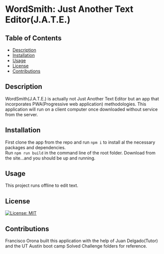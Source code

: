 # WordSmith: Just Another Text Editor(J.A.T.E.)

## Table of Contents
- [Description](#Description)
- [Installation](#Installation)
- [Usage](#Usage)
- [License](#License)
- [Contributions](#Contributions)


## Description

WordSmith(J.A.T.E.) is actually not Just Another Text Editor but an app that incorporates PWA(Progressive web application) methodologies.  This application will run on a client computer once downloaded without service from the server.

## Installation

First clone the app from the repo and run `npm i` to install al the necessary packages and dependencies.  
Run `npm run build` in the command line of the root folder.
Download from the site...and you should be up and running.


## Usage 
This project runs offline to edit text.

## License
[![License: MIT](https://img.shields.io/badge/License-MIT-yellow.svg)](https://opensource.org/licenses/MIT)


## Contributions
Francisco Orona built this application with the help of Juan Delgado(Tutor) and the UT Austin boot camp Solved Challenge folders for reference. 